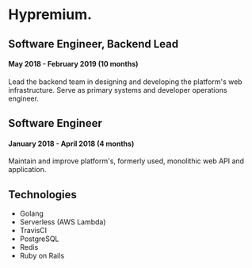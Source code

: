 # Hypremium.

## Software Engineer, Backend Lead

#### May 2018 - February 2019 (10 months)

Lead the backend team in designing and developing the platform's web infrastructure. Serve as primary systems and developer operations engineer.

## Software Engineer

#### January 2018 - April 2018 (4 months)

Maintain and improve platform's, formerly used, monolithic web API and application.

## Technologies

- Golang
- Serverless (AWS Lambda)
- TravisCI
- PostgreSQL
- Redis
- Ruby on Rails
